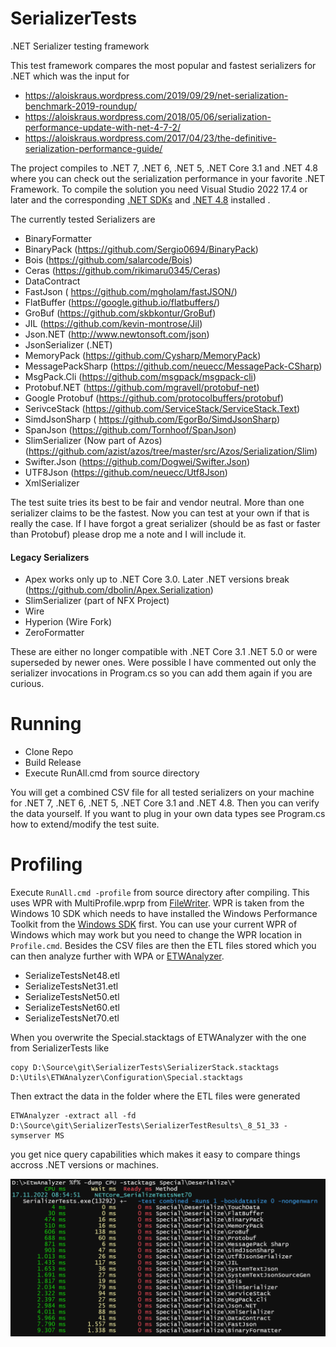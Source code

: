 # SerializerTests
.NET Serializer testing framework

This test framework compares the most popular and fastest serializers for .NET which was the input for 
- https://aloiskraus.wordpress.com/2019/09/29/net-serialization-benchmark-2019-roundup/
- https://aloiskraus.wordpress.com/2018/05/06/serialization-performance-update-with-net-4-7-2/
- https://aloiskraus.wordpress.com/2017/04/23/the-definitive-serialization-performance-guide/


The project compiles to .NET 7, .NET 6, .NET 5, .NET Core 3.1 and .NET 4.8 where you can check out the serialization performance in your favorite .NET Framework.
To compile the solution you need Visual Studio 2022 17.4 or later and the corresponding [.NET SDKs](https://dotnet.microsoft.com/en-us/download/dotnet) and [.NET 4.8](https://dotnet.microsoft.com/en-us/download/dotnet-framework/net48) installed .

The currently tested Serializers are
- BinaryFormatter
- BinaryPack (https://github.com/Sergio0694/BinaryPack)
- Bois (https://github.com/salarcode/Bois)
- Ceras (https://github.com/rikimaru0345/Ceras)
- DataContract
- FastJson ( https://github.com/mgholam/fastJSON/)
- FlatBuffer (https://google.github.io/flatbuffers/)
- GroBuf (https://github.com/skbkontur/GroBuf)
- JIL (https://github.com/kevin-montrose/Jil)
- Json.NET (http://www.newtonsoft.com/json)
- JsonSerializer (.NET)
- MemoryPack (https://github.com/Cysharp/MemoryPack)
- MessagePackSharp (https://github.com/neuecc/MessagePack-CSharp)
- MsgPack.Cli (https://github.com/msgpack/msgpack-cli)
- Protobuf.NET (https://github.com/mgravell/protobuf-net)
- Google Protobuf (https://github.com/protocolbuffers/protobuf)
- SerivceStack (https://github.com/ServiceStack/ServiceStack.Text)
- SimdJsonSharp ( https://github.com/EgorBo/SimdJsonSharp)
- SpanJson (https://github.com/Tornhoof/SpanJson)
- SlimSerializer (Now part of Azos) (https://github.com/azist/azos/tree/master/src/Azos/Serialization/Slim)
- Swifter.Json (https://github.com/Dogwei/Swifter.Json)
- UTF8Json (https://github.com/neuecc/Utf8Json)
- XmlSerializer


The test suite tries its best to be fair and vendor neutral. More than one serializer claims to be the fastest. 
Now you can test at your own if that is really the case. If I have forgot a great serializer (should be as fast or faster than Protobuf) 
please drop me a note and I will include it. 

#### Legacy Serializers
- Apex works only up to .NET Core 3.0. Later .NET versions break
  (https://github.com/dbolin/Apex.Serialization)
- SlimSerializer (part of NFX Project)
- Wire
- Hyperion (Wire Fork)
- ZeroFormatter

These are either no longer compatible with .NET Core 3.1 .NET 5.0 or were superseded by newer ones. Were possible
I have commented out only the serializer invocations in Program.cs so you can add them again if you are curious. 

# Running
- Clone Repo
- Build Release 
- Execute RunAll.cmd from source directory

You will get a combined CSV file for all tested serializers on your machine for .NET 7, .NET 6, .NET 5, .NET Core 3.1 and .NET 4.8.
Then you can verify the data yourself. If you want to plug in your own data types see Program.cs how to extend/modify the test suite.

# Profiling

Execute ```RunAll.cmd -profile``` from source directory after compiling. This uses WPR with MultiProfile.wprp from [FileWriter](https://github.com/Alois-xx/FileWriter).
WPR is taken from the Windows 10 SDK which needs to have installed the Windows Performance Toolkit from the [Windows SDK](https://developer.microsoft.com/en-us/windows/downloads/windows-sdk/) first.
You can use your current WPR of Windows which may work but you need to change the WPR location in ```Profile.cmd```.
Besides the CSV files are then the ETL files stored which you can then analyze further with WPA or [ETWAnalyzer](https://github.com/Siemens-Healthineers/ETWAnalyzer).

- SerializeTestsNet48.etl
- SerializeTestsNet31.etl
- SerializeTestsNet50.etl
- SerializeTestsNet60.etl
- SerializeTestsNet70.etl

When you overwrite the Special.stacktags of ETWAnalyzer with the one from SerializerTests like
```
copy D:\Source\git\SerializerTests\SerializerStack.stacktags D:\Utils\ETWAnalyzer\Configuration\Special.stacktags 
```
Then extract the data in the folder where the ETL files were generated

```
ETWAnalyzer -extract all -fd D:\Source\git\SerializerTests\SerializerTestResults\_8_51_33 -symserver MS
```

you get nice query capabilities which makes it easy to compare things accross .NET versions or machines. 

![alt text](Documentation/Images/ETWAnalyzerStacktags_Deserialize.png "ETWAnalyzerStacktags")
